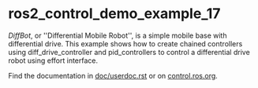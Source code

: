 # ros2_control_demo_example_17

   *DiffBot*, or ''Differential Mobile Robot'', is a simple mobile base with differential drive. This example shows how to create chained controllers using diff_drive_controller and pid_controllers to control a differential drive robot using effort interface.

Find the documentation in [doc/userdoc.rst](doc/userdoc.rst) or on [control.ros.org](https://control.ros.org/master/doc/ros2_control_demos/example_17/doc/userdoc.html).
